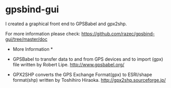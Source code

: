 # gpsbind-gui
I created a graphical front end to GPSBabel and gpx2shp.

For more information please check: https://github.com/razec/gpsbind-gui/tree/master/doc

* More Information *

- GPSBabel to transfer data to and from GPS devices and to import (gpx) file written by Robert Lipe. 
http://www.gpsbabel.org/

- GPX2SHP converts the GPS Exchange Format(gpx) to ESRI/shape format(shp) written by Toshihiro Hiraoka.
http://gpx2shp.sourceforge.jp/

